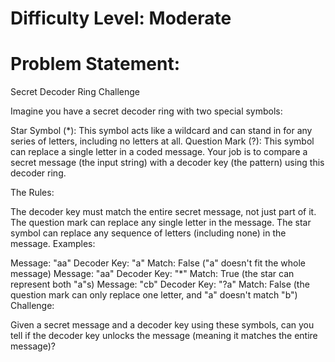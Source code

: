 # Difficulty Level: Moderate

# Problem Statement:

Secret Decoder Ring Challenge

Imagine you have a secret decoder ring with two special symbols:

Star Symbol (*): This symbol acts like a wildcard and can stand in for any series of letters, including no letters at all.
Question Mark (?): This symbol can replace a single letter in a coded message.
Your job is to compare a secret message (the input string) with a decoder key (the pattern) using this decoder ring.

The Rules:

The decoder key must match the entire secret message, not just part of it.
The question mark can replace any single letter in the message.
The star symbol can replace any sequence of letters (including none) in the message.
Examples:

Message: "aa" Decoder Key: "a" Match: False ("a" doesn't fit the whole message)
Message: "aa" Decoder Key: "*" Match: True (the star can represent both "a"s)
Message: "cb" Decoder Key: "?a" Match: False (the question mark can only replace one letter, and "a" doesn't match "b")
Challenge:

Given a secret message and a decoder key using these symbols, can you tell if the decoder key unlocks the message (meaning it matches the entire message)?
